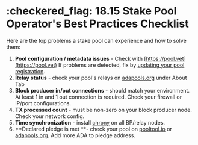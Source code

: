 # :checkered\_flag: 18.15 Stake Pool Operator's Best Practices Checklist

Here are the top problems a stake pool can experience and how to solve them:

1. **Pool configuration / metadata issues** - Check with [https://pool.vet](https://pool.vet) If problems are detected, fix by [updating your pool registration](/./part-iv-administration/updating-stake-pool-information.md).
2. **Relay status** - check your pool's relays on [adapools.org](https://adapools.org) under About Tab
3. **Block producer in/out connections** - should match your environment. At least 1 in and 1 out connection is required. Check your firewall or IP/port configurations.
4. **TX processed count** - must be non-zero on your block producer node. Check your network config.
5. **Time synchronization** - install [chrony](how-to-setup-chrony.md) on all BP/relay nodes.
6. **Declared pledge is met **- check your pool on [pooltool.io](https://pooltool.io) or [adapools.org](https://adapools.org). Add more ADA to pledge address.



